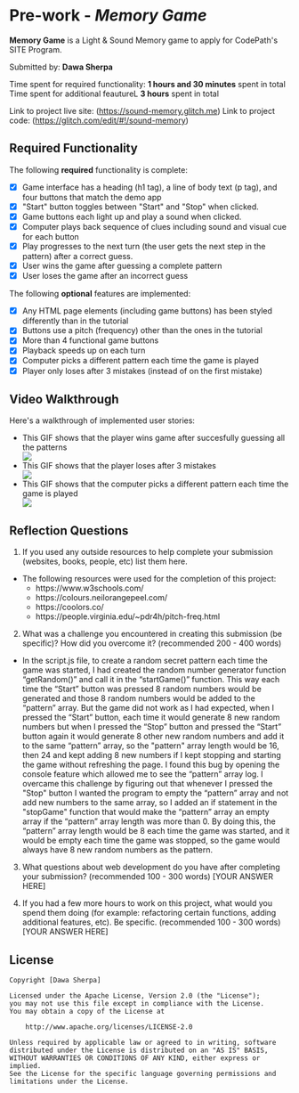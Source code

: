 # Pre-work - _Memory Game_

**Memory Game** is a Light & Sound Memory game to apply for CodePath's SITE Program.

Submitted by: **Dawa Sherpa**

Time spent for required functionality: **1 hours and 30 minutes** spent in total
Time spent for additional feautureL **3 hours** spent in total

Link to project live site: (https://sound-memory.glitch.me)
Link to project code: (https://glitch.com/edit/#!/sound-memory)

## Required Functionality

The following **required** functionality is complete:

- [x] Game interface has a heading (h1 tag), a line of body text (p tag), and four buttons that match the demo app
- [x] "Start" button toggles between "Start" and "Stop" when clicked.
- [x] Game buttons each light up and play a sound when clicked.
- [x] Computer plays back sequence of clues including sound and visual cue for each button
- [x] Play progresses to the next turn (the user gets the next step in the pattern) after a correct guess.
- [x] User wins the game after guessing a complete pattern
- [x] User loses the game after an incorrect guess

The following **optional** features are implemented:

- [x] Any HTML page elements (including game buttons) has been styled differently than in the tutorial
- [x] Buttons use a pitch (frequency) other than the ones in the tutorial
- [x] More than 4 functional game buttons
- [x] Playback speeds up on each turn
- [x] Computer picks a different pattern each time the game is played
- [x] Player only loses after 3 mistakes (instead of on the first mistake)

## Video Walkthrough

Here's a walkthrough of implemented user stories:
<ul>
   <li> This GIF shows that the player wins game after succesfully guessing all the patterns</li>
      <img src="img/game_complete.gif">
   <li> This GIF shows that the player loses after 3 mistakes</li>
      <img src="img/game_lost.gif">
   <li> This GIF shows that the computer picks a different pattern each time the game is played</li>
      <img src="img/random_pattern.gif">
   </ul>

## Reflection Questions

1. If you used any outside resources to help complete your submission (websites, books, people, etc) list them here.

 - The following resources were used for the completion of this project:
   <ul>
   <li>https://www.w3schools.com/</li>
   <li>https://colours.neilorangepeel.com/</li>
   <li>https://coolors.co/</li>
   <li>https://people.virginia.edu/~pdr4h/pitch-freq.html</li>
   </ul>

2. What was a challenge you encountered in creating this submission (be specific)? How did you overcome it? (recommended 200 - 400 words)
 
 - In the script.js file, to create a random secret pattern each time the game was started, I had created the random number generator function “getRandom()” and call it in the “startGame()” function. This way each time the “Start” button was pressed 8 random numbers would be generated and those 8 random numbers would be added to the “pattern” array. But the game did not work as I had expected, when I pressed the “Start” button, each time it would generate 8 new random numbers but when I pressed the “Stop” button and pressed the “Start” button again it would generate 8 other new random numbers and add it to the same “pattern” array, so the "pattern" array length would be 16, then 24 and kept adding 8 new numbers if I kept stopping and starting the game without refreshing the page. I found this bug by opening the console feature which allowed me to see the “pattern” array log. I overcame this challenge by figuring out that whenever I pressed the "Stop" button I wanted the program to empty the “pattern” array and not add new numbers to the same array, so I added an if statement in the "stopGame" function that would make the “pattern” array an empty array if the “pattern” array length was more than 0. By doing this, the “pattern” array length would be 8 each time the game was started, and it would be empty each time the game was stopped, so the game would always have 8 new random numbers as the pattern.

3. What questions about web development do you have after completing your submission? (recommended 100 - 300 words)
   [YOUR ANSWER HERE]

4. If you had a few more hours to work on this project, what would you spend them doing (for example: refactoring certain functions, adding additional features, etc). Be specific. (recommended 100 - 300 words)
   [YOUR ANSWER HERE]

## License

    Copyright [Dawa Sherpa]

    Licensed under the Apache License, Version 2.0 (the "License");
    you may not use this file except in compliance with the License.
    You may obtain a copy of the License at

        http://www.apache.org/licenses/LICENSE-2.0

    Unless required by applicable law or agreed to in writing, software
    distributed under the License is distributed on an "AS IS" BASIS,
    WITHOUT WARRANTIES OR CONDITIONS OF ANY KIND, either express or implied.
    See the License for the specific language governing permissions and
    limitations under the License.
